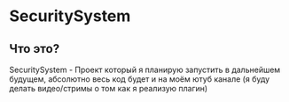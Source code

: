 # SecuritySystem
## Что это?
SecuritySystem - Проект который я планирую запустить в дальнейшем будущем, абсолютно весь код будет и на моём ютуб канале (я буду делать видео/стримы о том как я реализую плагин)
